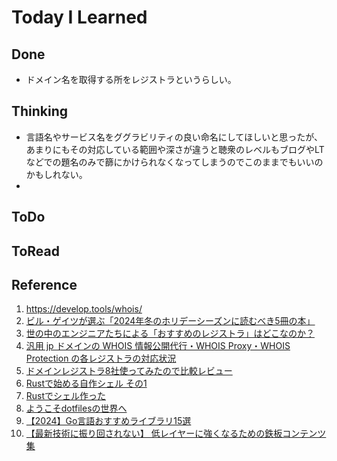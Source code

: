 # Today I Learned

## Done
- ドメイン名を取得する所をレジストラというらしい。

## Thinking
- 言語名やサービス名をググラビリティの良い命名にしてほしいと思ったが、あまりにもその対応している範囲や深さが違うと聴衆のレベルもブログやLTなどでの題名のみで篩にかけられなくなってしまうのでこのままでもいいのかもしれない。
- 

## ToDo

## ToRead

## Reference
1. https://develop.tools/whois/
2. [ビル・ゲイツが選ぶ「2024年冬のホリデーシーズンに読むべき5冊の本」](https://gigazine.net/news/20241222-bill-gates-books/)
3. [世の中のエンジニアたちによる「おすすめのレジストラ」はどこなのか？](https://gigazine.net/news/20230930-domain-registrar-recommend/)
4. [汎用 jp ドメインの WHOIS 情報公開代行・WHOIS Proxy・WHOIS Protection の各レジストラの対応状況](https://zenn.dev/15/articles/e3b3c708ce9aea)
5. [ドメインレジストラ8社使ってみたので比較レビュー](https://jyn.jp/compare-domain-registrar/)
6. [Rustで始める自作シェル その1](https://tech.buty4649.net/entry/2021/12/19/235124)
7. [Rustでシェル作った](https://keens.github.io/blog/2016/09/04/rustdeshierutsukutta/)
8. [ようこそdotfilesの世界へ](https://qiita.com/yutkat/items/c6c7584d9795799ee164)
9. [【2024】Go言語おすすめライブラリ15選](https://qiita.com/twrcd1227/items/1a05ffa459f45b2968e4)
10. [【最新技術に振り回されない】 低レイヤーに強くなるための鉄板コンテンツ集](https://qiita.com/aaaaaaa8888/items/51c8084c00853d36cd01)
